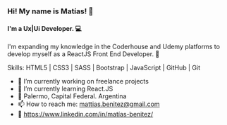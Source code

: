 ### Hi! My name is Matías! 👋
#### I'm a Ux|Ui Developer. 💻
I'm expanding my knowledge in the Coderhouse and Udemy platforms to develop myself as a ReactJS Front End Developer. 🚀

Skills: HTML5 | CSS3 | SASS | Bootstrap | JavaScript | GitHub | Git

- 🔭 I’m currently working on freelance projects 
- 🌱 I’m currently learning React.JS 
- 📌 Palermo, Capital Federal. Argentina
- 📫 How to reach me: mattias.benitez@gmail.com 
- 💼 https://www.linkedin.com/in/matías-benitez/





